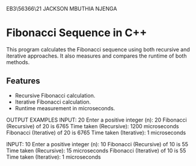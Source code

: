 EB3\56366\21 JACKSON MBUTHIA NJENGA

# Fibonacci Sequence in C++

This program calculates the Fibonacci sequence using both recursive and iterative approaches. It also measures and compares the runtime of both methods.

## Features
- Recursive Fibonacci calculation.
- Iterative Fibonacci calculation.
- Runtime measurement in microseconds.


OUTPUT EXAMPLES
INPUT: 20
Enter a positive integer (n): 20
Fibonacci (Recursive) of 20 is 6765
Time taken (Recursive): 1200 microseconds
Fibonacci (Iterative) of 20 is 6765
Time taken (Iterative): 1 microseconds

INPUT: 10
Enter a positive integer (n): 10
Fibonacci (Recursive) of 10 is 55
Time taken (Recursive): 15 microseconds
Fibonacci (Iterative) of 10 is 55
Time taken (Iterative): 1 microseconds

